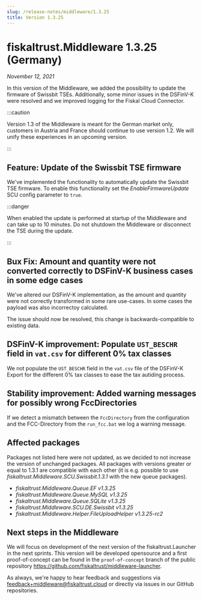 ```yaml
---
slug: /release-notes/middleware/1.3.25
title: Version 1.3.25
---
```


# fiskaltrust.Middleware 1.3.25 (Germany)
_November 12, 2021_

In this version of the Middleware, we added the possibility to update the firmware of Swissbit TSEs. Additionally, some minor issues in the DSFinV-K were resolved and we improved logging for the Fiskal Cloud Connector.

:::caution

Version 1.3 of the Middleware is meant for the German market only, customers in Austria and France should continue to use version 1.2. We will unify these experiences in an upcoming version.

:::

## Feature: Update of the Swissbit TSE firmware
We've implemented the functionality to automatically update the Swissbit TSE firmware. To enable this functionality set the _EnableFirmwareUpdate_ SCU config parameter to `true`.

:::danger

When enabled the update is performed at startup of the Middleware and can take up to 10 minutes. Do not shutdown the Middleware or disconnect the TSE during the update.

:::


## Bux Fix: Amount and quantity were not converted correctly to DSFinV-K business cases in some edge cases
We've altered our DSFinV-K implementation, as the amount and quantity were not correctly transformed in some rare use-cases.
In some cases the payload was also incorrectoy calculated.

The issue should now be resolved, this change is backwards-compatible to existing data.

## DSFinV-K improvement: Populate `UST_BESCHR` field in `vat.csv` for different 0% tax classes
We not populate the `UST_BESCHR` field in the `vat.csv` file of the DSFinV-K Export for the different 0% tax classes to ease the tax autiding process.

## Stability improvement: Added warning messages for possibly wrong FccDirectories
If we detect a mismatch between the `FccDirectory` from the configuration and the FCC-Directory from the `run_fcc.bat` we log a warning message.


## Affected packages
Packages not listed here were not updated, as we decided to not increase the version of unchanged packages. All packages with versions greater or equal to 1.3.1 are compatible with each other (it is e.g. possible to use _fiskaltrust.Middleware.SCU.Swissbit.1.3.1_ with the new queue packages).

- _fiskaltrust.Middleware.Queue.EF v1.3.25_
- _fiskaltrust.Middleware.Queue.MySQL v1.3.25_
- _fiskaltrust.Middleware.Queue.SQLite v1.3.25_
- _fiskaltrust.Middleware.SCU.DE.Swissbit v1.3.25_
- _fiskaltrust.Middleware.Helper.FileUploadHelper v1.3.25-rc2_

## Next steps in the Middleware
We will focus on development of the next version of the fiskaltrust.Launcher in the next sprints.
This version will be developed opensource and a first proof-of-concept can be found in the `proof-of-concept` branch of the public repository https://github.com/fiskaltrust/middleware-launcher.

As always, we're happy to hear feedback and suggestions via [feedback+middleware@fiskaltrust.cloud](mailto:feedback+middleware@fiskaltrust.cloud) or directly via issues in our GitHub repositories.
